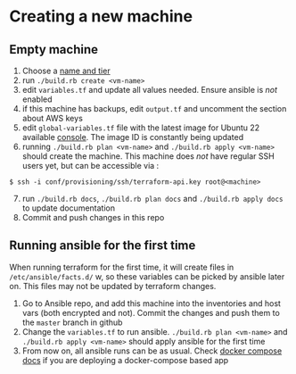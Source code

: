 # Creating a new machine

## Empty machine
1. Choose a [name and tier](https://github.com/openmrs/openmrs-contrib-itsmresources/wiki/Guidelines-for-New-Servers)
2. run `./build.rb create <vm-name>`
3. edit `variables.tf` and update all values needed. Ensure ansible is _not_ enabled
4. if this machine has backups, edit `output.tf` and uncomment the section about AWS keys
5. edit `global-variables.tf` file with the latest image for Ubuntu 22 available [console](https://js2.jetstream-cloud.org/project/images). The image ID is constantly being updated
6. running `./build.rb plan <vm-name>` and `./build.rb apply <vm-name>` should create the machine. This machine does _not_ have regular SSH users yet, but can be accessible via :
```
$ ssh -i conf/provisioning/ssh/terraform-api.key root@<machine>
```
7. run `./build.rb docs`, `./build.rb plan docs` and `./build.rb apply docs` to update documentation
8. Commit and push changes in this repo


## Running ansible for the first time
When running terraform for the first time, it will create files in `/etc/ansible/facts.d/` w, so these variables can be picked by ansible later on. This files may not be updated by terraform changes. 

1. Go to Ansible repo, and add this machine into the inventories and host vars (both encrypted and not). Commit the changes and push them to the `master` branch in github
2. Change the `variables.tf` to run ansible. `./build.rb plan <vm-name>` and `./build.rb apply <vm-name>` should apply ansible for the first time
3. From now on, all ansible runs can be as usual. Check [docker compose docs](https://github.com/openmrs/openmrs-contrib-itsmresources/wiki/How-to-deploy-new-docker-compose-application) if you are deploying a docker-compose based app
